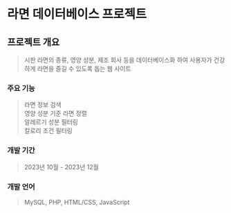 # 라면 데이터베이스 프로젝트

## 프로젝트 개요
> 시판 라면의 종류, 영양 성분, 제조 회사 등을 데이터베이스화 하여 사용자가 건강하게 라면을 즐길 수 있도록 돕는 웹 사이트

### 주요 기능
> 라면 정보 검색<br>
영양 성분 기준 라면 정렬<br>
알레르기 성분 필터링<br>
칼로리 조건 필터링<br>

### 개발 기간 
> 2023년 10월 - 2023년 12월

### 개발 언어
> MySQL, PHP, HTML/CSS, JavaScript
